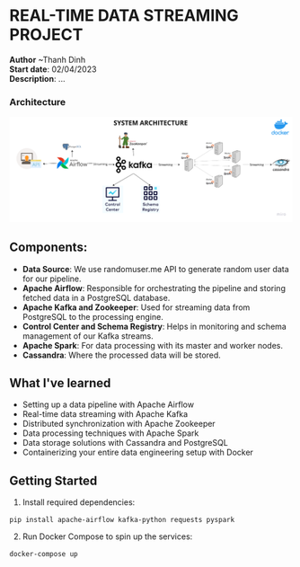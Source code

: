 # REAL-TIME DATA STREAMING PROJECT 
**Author** ~Thanh Dinh  
**Start date**: 02/04/2023  
**Description**: ...  
<!-- https://www.youtube.com/watch?v=GqAcTrqKcrY&ab_channel=CodeWithYu -->


### Architecture
![Data Engineering Architecture](./img/DE_Architecture.png)


## Components:
- **Data Source**: We use randomuser.me API to generate random user data for our pipeline.
- **Apache Airflow**: Responsible for orchestrating the pipeline and storing fetched data in a PostgreSQL database.
- **Apache Kafka and Zookeeper**: Used for streaming data from PostgreSQL to the processing engine.
- **Control Center and Schema Registry**: Helps in monitoring and schema management of our Kafka streams.
- **Apache Spark**: For data processing with its master and worker nodes.
- **Cassandra**: Where the processed data will be stored.

## What I've learned
- Setting up a data pipeline with Apache Airflow
- Real-time data streaming with Apache Kafka
- Distributed synchronization with Apache Zookeeper
- Data processing techniques with Apache Spark
- Data storage solutions with Cassandra and PostgreSQL
- Containerizing your entire data engineering setup with Docker





## Getting Started

1. Install required dependencies:
```
pip install apache-airflow kafka-python requests pyspark
```

2. Run Docker Compose to spin up the services:
```
docker-compose up
```